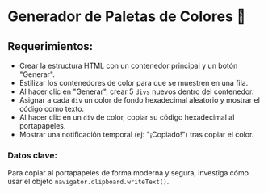 
# Generador de Paletas de Colores 🎨

## Requerimientos:
* Crear la estructura HTML con un contenedor principal y un botón "Generar".
* Estilizar los contenedores de color para que se muestren en una fila.
* Al hacer clic en "Generar", crear 5 `divs` nuevos dentro del contenedor.
* Asignar a cada `div` un color de fondo hexadecimal aleatorio y mostrar el código como texto.
* Al hacer clic en un `div` de color, copiar su código hexadecimal al portapapeles.
* Mostrar una notificación temporal (ej: "¡Copiado!") tras copiar el color.

### Datos clave:
Para copiar al portapapeles de forma moderna y segura, investiga cómo usar el objeto `navigator.clipboard.writeText()`.
